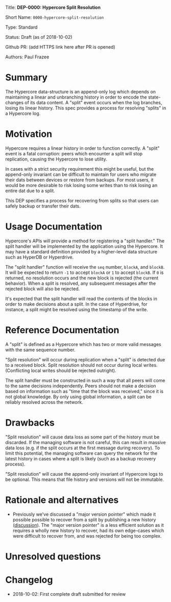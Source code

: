 
Title: **DEP-0000: Hypercore Split Resolution**

Short Name: `0000-hypercore-split-resolution`

Type: Standard

Status: Draft (as of 2018-10-02)

Github PR: (add HTTPS link here after PR is opened)

Authors: Paul Frazee


# Summary
[summary]: #summary

The Hypercore data-structure is an append-only log which depends on maintaining a linear and unbranching history in order to encode the state-changes of its data content. A "split" event occurs when the log branches, losing its linear history. This spec provides a process for resolving "splits" in a Hypercore log.


# Motivation
[motivation]: #motivation

Hypercore requires a linear history in order to function correctly. A "split" event is a fatal corruption: peers which encounter a split will stop replication, causing the Hypercore to lose utility.

In cases with a strict security requirement this might be useful, but the append-only invariant can be difficult to maintain for users who migrate their dats between devices or restore from backups. For most users, it would be more desirable to risk losing some writes than to risk losing an entire dat due to a split.

This DEP specifies a process for recovering from splits so that users can safely backup or transfer their dats.


# Usage Documentation
[usage-documentation]: #usage-documentation

Hypercore's APIs will provide a method for registering a "split handler." The split handler will be implemented by the application using the Hypercore. It may have a standard definition provided by a higher-level data structure such as HyperDB or Hyperdrive.

The "split handler" function will receive the `seq` number, `blockA`, and `blockB`. It will be expected to return `-1` to accept `blockA` or `1` to accept `blockB`. If `0` is returned, no resolution occurs and the new block is rejected (the current behavior). When a split is resolved, any subsequent messages after the rejected block will also be rejected.

It's expected that the split handler will read the contents of the blocks in order to make decisions about a split. In the case of Hyperdrive, for instance, a split might be resolved using the timestamp of the write.


# Reference Documentation
[reference-documentation]: #reference-documentation

A "split" is defined as a Hypercore which has two or more valid messages with the same sequence number.

"Split resolution" will occur during replication when a "split" is detected due to a received block. Split resolution should not occur during local writes. (Conflicting local writes should be rejected outright).

The split handler must be constructed in such a way that all peers will come to the same decisions independently. Peers should not make a decision based on information such as "time that the block was received," since it is not global knowledge. By only using global information, a split can be reliably resolved across the network.


# Drawbacks
[drawbacks]: #drawbacks

"Split resolution" will cause data loss as some part of the history must be discarded. If the managing software is not careful, this can result in massive data loss (e.g. if the split occurs at the first message during recovery). To limit this potential, the managing software can query the network for the latest history in cases where a split is likely (such as a backup recovery process).

"Split resolution" will cause the append-only invariant of Hypercore logs to be optional. This means that file history and versions will not be immutable.


# Rationale and alternatives
[alternatives]: #alternatives

- Previously we've discussed a "major version pointer" which made it possible possible to recover from a split by publishing a new history ([discussion](https://github.com/datprotocol/DEPs/issues/31)). The "major version pointer" is a less efficient solution as it requires a wholly new history to recover, had its own edge-cases which were difficult to recover from, and was rejected for being too complex.


# Unresolved questions
[unresolved]: #unresolved-questions


# Changelog
[changelog]: #changelog

- 2018-10-02: First complete draft submitted for review

